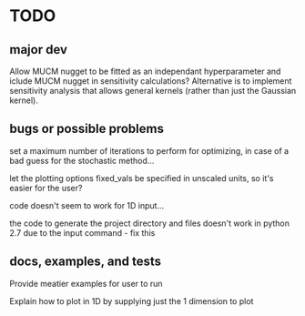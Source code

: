 # TODO

## major dev
Allow MUCM nugget to be fitted as an independant hyperparameter and iclude MUCM nugget in sensitivity calculations? Alternative is to implement sensitivity analysis that allows general kernels (rather than just the Gaussian kernel).

## bugs or possible problems
set a maximum number of iterations to perform for optimizing, in case of a bad guess for the stochastic method...

let the plotting options fixed_vals be specified in unscaled units, so it's easier for the user?

code doesn't seem to work for 1D input...

the code to generate the project directory and files doesn't work in python 2.7 due to the input command - fix this

## docs, examples, and tests
Provide meatier examples for user to run

Explain how to plot in 1D by supplying just the 1 dimension to plot
